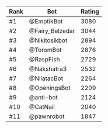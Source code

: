 Rank|Bot|Rating
---|---|---
#1|@EmptikBot|3080
#2|@Fairy_Belzedar|3044
#3|@Nikitosikbot|2894
#4|@ToromBot|2876
#5|@RaspFish|2729
#6|@Nakshatra3|2532
#7|@NilatacBot|2264
#8|@OpeningsBot|2209
#9|@anti-bot|2124
#10|@CatNail|2040
#11|@pawnrobot|1847
